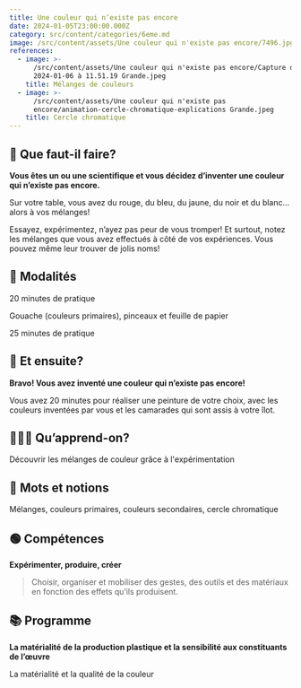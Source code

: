 ```yaml
---
title: Une couleur qui n’existe pas encore
date: 2024-01-05T23:00:00.000Z
category: src/content/categories/6eme.md
image: /src/content/assets/Une couleur qui n'existe pas encore/7496.jpg
references:
  - image: >-
      /src/content/assets/Une couleur qui n'existe pas encore/Capture d’écran
      2024-01-06 à 11.51.19 Grande.jpeg
    title: Mélanges de couleurs
  - image: >-
      /src/content/assets/Une couleur qui n'existe pas
      encore/animation-cercle-chromatique-explications Grande.jpeg
    title: Cercle chromatique
---
```


## 🤨 Que faut-il faire?

**Vous êtes un ou une scientifique et vous décidez d’inventer une couleur qui n’existe pas encore.**

Sur votre table, vous avez du rouge, du bleu, du jaune, du noir et du blanc… alors à vos mélanges!

Essayez, expérimentez, n’ayez pas peur de vous tromper! Et surtout, notez les mélanges que vous avez effectués à côté de vos expériences. Vous pouvez même leur trouver de jolis noms!

## 🔎 Modalités

20 minutes de pratique

Gouache (couleurs primaires), pinceaux et feuille de papier

25 minutes de pratique

## 🤔 Et ensuite?

**Bravo! Vous avez inventé une couleur qui n’existe pas encore!**

Vous avez 20 minutes pour réaliser une peinture de votre choix, avec les couleurs inventées par vous et les camarades qui sont assis à votre îlot.

## 👩🏼‍🏫 Qu’apprend-on? 

Découvrir les mélanges de couleur grâce à l'expérimentation

## 📕 Mots et notions

Mélanges, couleurs primaires, couleurs secondaires, cercle chromatique

## 🟢 Compétences

**Expérimenter, produire, créer**

> Choisir, organiser et mobiliser des gestes, des outils et des matériaux en fonction des effets qu’ils produisent.

## 📚 Programme

**La matérialité de la production plastique et la sensibilité aux constituants de l’œuvre**

La matérialité et la qualité de la couleur
